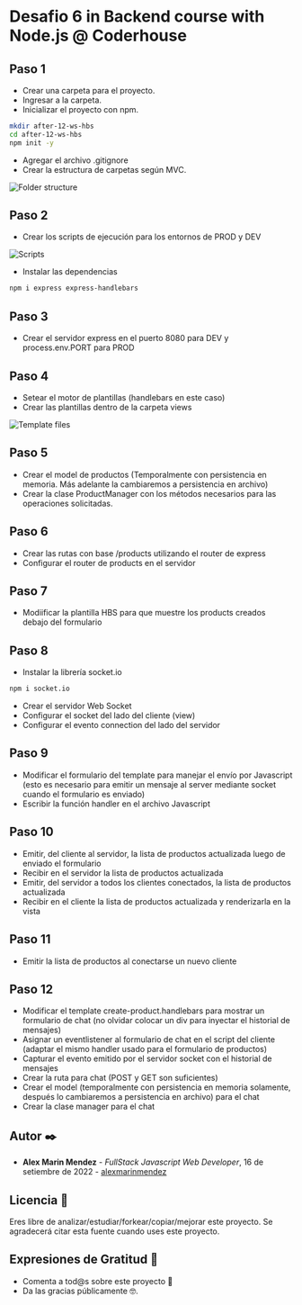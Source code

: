 # Desafio 6 in Backend course with Node.js @ Coderhouse
## Paso 1
* Crear una carpeta para el proyecto.
* Ingresar a la carpeta.
* Inicializar el proyecto con npm.
```sh
mkdir after-12-ws-hbs
cd after-12-ws-hbs
npm init -y
```
* Agregar el archivo .gitignore
* Crear la estructura de carpetas según MVC.

![Folder structure](https://i.imgur.com/o3WXLif.jpg)

## Paso 2
* Crear los scripts de ejecución para los entornos de PROD y DEV

![Scripts](https://i.imgur.com/p80niAS.jpg)
* Instalar las dependencias
```sh
npm i express express-handlebars
```

## Paso 3
* Crear el servidor express en el puerto 8080 para DEV y process.env.PORT para PROD

## Paso 4
* Setear el motor de plantillas (handlebars en este caso)
* Crear las plantillas dentro de la carpeta views

![Template files](https://i.imgur.com/9QspBer.jpg)

## Paso 5
* Crear el model de productos (Temporalmente con persistencia en memoria. Más adelante la cambiaremos a persistencia en archivo)
* Crear la clase ProductManager con los métodos necesarios para las operaciones solicitadas.

## Paso 6
* Crear las rutas con base /products utilizando el router de express
* Configurar el router de products en el servidor

## Paso 7
* Modiificar la plantilla HBS para que muestre los products creados debajo del formulario


## Paso 8
* Instalar la librería socket.io
```sh
npm i socket.io
```
* Crear el servidor Web Socket
* Configurar el socket del lado del cliente (view)
* Configurar el evento connection del lado del servidor

## Paso 9
* Modificar el formulario del template para manejar el envío por Javascript (esto es necesario para emitir un mensaje al server mediante socket cuando el formulario es enviado)
* Escribir la función handler en el archivo Javascript

## Paso 10
* Emitir, del cliente al servidor, la lista de productos actualizada luego de enviado el formulario
* Recibir en el servidor la lista de productos actualizada
* Emitir, del servidor a todos los clientes conectados, la lista de productos actualizada
* Recibir en el cliente la lista de productos actualizada y renderizarla en la vista

## Paso 11
* Emitir la lista de productos al conectarse un nuevo cliente

## Paso 12
* Modificar el template create-product.handlebars para mostrar un formulario de chat (no olvidar colocar un div para inyectar el historial de mensajes)
* Asignar un eventlistener al formulario de chat en el script del cliente (adaptar el mismo handler usado para el formulario de productos)
* Capturar el evento emitido por el servidor socket con el historial de mensajes
* Crear la ruta para chat (POST y GET son suficientes)
* Crear el model (temporalmente con persistencia en memoria solamente, después lo cambiaremos a persistencia en archivo) para el chat
* Crear la clase manager para el chat

## Autor ✒️

* **Alex Marin Mendez** - *FullStack Javascript Web Developer*, 16 de setiembre de 2022 - [alexmarinmendez](https://github.com/alexmarinmendez)

## Licencia 📄

Eres libre de analizar/estudiar/forkear/copiar/mejorar este proyecto. Se agradecerá citar esta fuente cuando uses este proyecto.

## Expresiones de Gratitud 🎁

* Comenta a tod@s sobre este proyecto 📢
* Da las gracias públicamente 🤓.